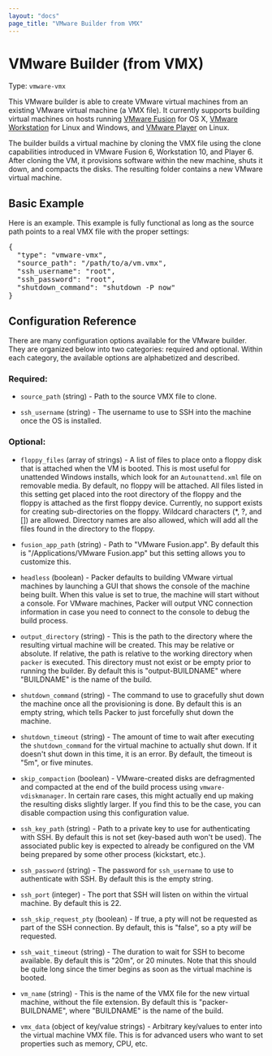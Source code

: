```yaml
---
layout: "docs"
page_title: "VMware Builder from VMX"
---
```


# VMware Builder (from VMX)

Type: `vmware-vmx`

This VMware builder is able to create VMware virtual machines from an
existing VMware virtual machine (a VMX file). It currently
supports building virtual machines on hosts running
[VMware Fusion](http://www.vmware.com/products/fusion/overview.html) for OS X,
[VMware Workstation](http://www.vmware.com/products/workstation/overview.html)
for Linux and Windows, and
[VMware Player](http://www.vmware.com/products/player/) on Linux.

The builder builds a virtual machine by cloning the VMX file using
the clone capabilities introduced in VMware Fusion 6, Workstation 10,
and Player 6. After cloning the VM, it provisions software within the
new machine, shuts it down, and compacts the disks. The resulting folder
contains a new VMware virtual machine.

## Basic Example

Here is an example. This example is fully functional as long as the source
path points to a real VMX file with the proper settings:

<pre class="prettyprint">
{
  "type": "vmware-vmx",
  "source_path": "/path/to/a/vm.vmx",
  "ssh_username": "root",
  "ssh_password": "root",
  "shutdown_command": "shutdown -P now"
}
</pre>

## Configuration Reference

There are many configuration options available for the VMware builder.
They are organized below into two categories: required and optional. Within
each category, the available options are alphabetized and described.

### Required:

* `source_path` (string) - Path to the source VMX file to clone.

* `ssh_username` (string) - The username to use to SSH into the machine
  once the OS is installed.

### Optional:

* `floppy_files` (array of strings) - A list of files to place onto a floppy
  disk that is attached when the VM is booted. This is most useful
  for unattended Windows installs, which look for an `Autounattend.xml` file
  on removable media. By default, no floppy will be attached. All files
  listed in this setting get placed into the root directory of the floppy
  and the floppy is attached as the first floppy device. Currently, no
  support exists for creating sub-directories on the floppy. Wildcard
  characters (*, ?, and []) are allowed. Directory names are also allowed,
  which will add all the files found in the directory to the floppy.

* `fusion_app_path` (string) - Path to "VMware Fusion.app". By default this
  is "/Applications/VMware Fusion.app" but this setting allows you to
  customize this.

* `headless` (boolean) - Packer defaults to building VMware
  virtual machines by launching a GUI that shows the console of the
  machine being built. When this value is set to true, the machine will
  start without a console. For VMware machines, Packer will output VNC
  connection information in case you need to connect to the console to
  debug the build process.

* `output_directory` (string) - This is the path to the directory where the
  resulting virtual machine will be created. This may be relative or absolute.
  If relative, the path is relative to the working directory when `packer`
  is executed. This directory must not exist or be empty prior to running the builder.
  By default this is "output-BUILDNAME" where "BUILDNAME" is the name
  of the build.

* `shutdown_command` (string) - The command to use to gracefully shut down
  the machine once all the provisioning is done. By default this is an empty
  string, which tells Packer to just forcefully shut down the machine.

* `shutdown_timeout` (string) - The amount of time to wait after executing
  the `shutdown_command` for the virtual machine to actually shut down.
  If it doesn't shut down in this time, it is an error. By default, the timeout
  is "5m", or five minutes.

* `skip_compaction` (boolean) -  VMware-created disks are defragmented
  and compacted at the end of the build process using `vmware-vdiskmanager`.
  In certain rare cases, this might actually end up making the resulting disks
  slightly larger. If you find this to be the case, you can disable compaction
  using this configuration value.

* `ssh_key_path` (string) - Path to a private key to use for authenticating
  with SSH. By default this is not set (key-based auth won't be used).
  The associated public key is expected to already be configured on the
  VM being prepared by some other process (kickstart, etc.).

* `ssh_password` (string) - The password for `ssh_username` to use to
  authenticate with SSH. By default this is the empty string.

* `ssh_port` (integer) - The port that SSH will listen on within the virtual
  machine. By default this is 22.

* `ssh_skip_request_pty` (boolean) - If true, a pty will not be requested as
  part of the SSH connection. By default, this is "false", so a pty
  _will_ be requested.

* `ssh_wait_timeout` (string) - The duration to wait for SSH to become
  available. By default this is "20m", or 20 minutes. Note that this should
  be quite long since the timer begins as soon as the virtual machine is booted.

* `vm_name` (string) - This is the name of the VMX file for the new virtual
  machine, without the file extension. By default this is "packer-BUILDNAME",
  where "BUILDNAME" is the name of the build.

* `vmx_data` (object of key/value strings) - Arbitrary key/values
  to enter into the virtual machine VMX file. This is for advanced users
  who want to set properties such as memory, CPU, etc.
